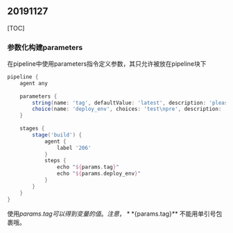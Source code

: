 ## 20191127

[TOC]

### 参数化构建parameters

在pipeline中使用parameters指令定义参数，其只允许被放在pipeline块下

```groovy
pipeline {
    agent any
    
    parameters {
        string(name: 'tag', defaultValue: 'latest', description: 'please input the release image tag')
        choice(name: 'deploy_env', choices: 'test\npre', description: 'please select the env type')
    }
    
    stages {
        stage('build') {
            agent {
                label '206'
            }
            steps {
                echo "${params.tag}"
                echo "${params.deploy_env}"
            }
        }
    }
}
```

使用${params.tag}可以得到变量的值。注意，**${params.tag}** 不能用单引号包裹哦。

